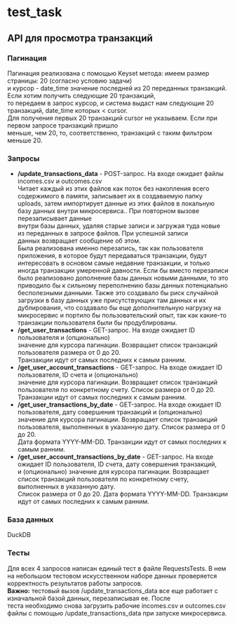 # test_task
## API для просмотра транзакций
### Пагинация
Пагинация реализована с помощью Keyset метода: имеем размер страницы: 20 (согласно условию задачи)\
и курсор - date_time значение последней из 20 переданных транзакций. Если хотим получить следующие 20 транзакций,\
то передаем в запрос курсор, и система выдаст нам следующие 20 транзакций, date_time которых < cursor.\
Для получения первых 20 транзакций cursor не указываем. Если при первом запросе транзакций пришло\
меньше, чем 20, то, соответственно, транзакций с таким фильтром меньше 20.

### Запросы
* **/update_transactions_data** - POST-запрос. На входе ожидает файлы incomes.csv и outcomes.csv\
  Читает каждый из этих файлов как поток без накопления всего содержимого в памяти, записывает их в создаваемую папку uploads, затем импортирует данные из этих файлов в локальную базу данных внутри микросервиса.. При повторном вызове перезаписывает данные\
  внутри базы данных, удаляя старые записи и загружая туда новые из переданных в запросе файлов. При успешной записи\
  данных возвращает сообщение об этом.\
  Была реализована именно перезапись, так как пользователя приложения, в которое будут передаваться транзакции, будут интересовать
  в основом самые недавние транзакции, и только иногда транзакции умеренной давности. Если бы вместо перезаписи было реализовано дополнение
  базы данных новыми данными, то это приводило бы к сильному переполнению базы данных потенциально бесполезными данными. Также это создавало
  бы риск случайной загрузки в базу данных уже присутствующих там данных и их дублирования, что создавало бы еще дополнительную нагрузку на
  микросервис и портило бы пользовательский опыт, так как какие-то транзакции пользователя были бы продублированы.
* **/get_user_transactions** - GET-запрос. На входе ожидает ID пользователя и (опционально)\
  значение для курсора пагинации. Возвращает список транзакций пользователя размера от 0 до 20.\
  Транзакции идут от самых последних к самым ранним.
* **/get_user_account_transactions** - GET-запрос. На входе ожидает ID пользователя, ID счета и (опционально)\
  значение для курсора пагинации. Возвращает список транзакций пользователя по конкретному счету. Список размера от 0 до 20.\
  Транзакции идут от самых последних к самым ранним.
* **/get_user_transactions_by_date** - GET-запрос. На входе ожидает ID пользователя, дату совершения транзакций и (опционально)\
  значение для курсора пагинации. Возвращает список транзакций пользователя, выполненных в указанную дату. Список размера от 0 до 20.\
  Дата формата YYYY-MM-DD. Транзакции идут от самых последних к самым ранним.
 * **/get_user_account_transactions_by_date** - GET-запрос. На входе ожидает ID пользователя, ID счета, дату совершения транзакций,\
   и (опционально) значение для курсора пагинации. Возвращает список транзакций пользователя по конкретному счету, выполненных в указанную дату.\
   Список размера от 0 до 20. Дата формата YYYY-MM-DD. Транзакции идут от самых последних к самым ранним.

### База данных
DuckDB

### Тесты
Для всех 4 запросов написан единый тест в файле RequestsTests. В нем на небольшом тестовом искусственном наборе данных проверяется\
корректность результатов работы запросов.\
**Важно:** тестовый вызов /update_transactions_data все еще работает с изначальной базой данных, перезаписывая ее. После\
теста необходимо снова загрузить рабочие incomes.csv и outcomes.csv файлы с помощью /update_transactions_data при запуске микросервиса.

   

